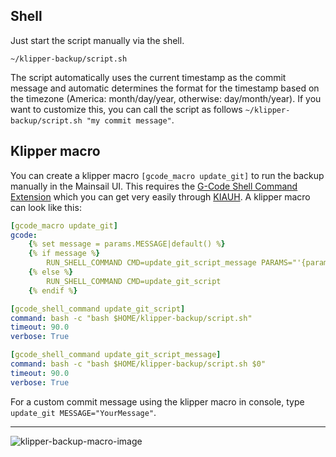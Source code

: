 ## Shell
Just start the script manually via the shell.

```shell
~/klipper-backup/script.sh
```

The script automatically uses the current timestamp as the commit message and automatic determines the format for the timestamp based on the timezone (America: month/day/year, otherwise: day/month/year). If you want to customize this, you can call the script as follows `~/klipper-backup/script.sh "my commit message"`.

## Klipper macro
You can create a klipper macro `[gcode_macro update_git]` to run the backup manually in the Mainsail UI. This requires the [G-Code Shell Command Extension](https://github.com/th33xitus/kiauh/blob/master/docs/gcode_shell_command.md) which you can get very easily through [KIAUH](https://github.com/th33xitus/kiauh).
A klipper macro can look like this:
```yaml
[gcode_macro update_git]
gcode:
    {% set message = params.MESSAGE|default() %}
    {% if message %}
        RUN_SHELL_COMMAND CMD=update_git_script_message PARAMS="'{params.MESSAGE}'"
    {% else %}
        RUN_SHELL_COMMAND CMD=update_git_script
    {% endif %}

[gcode_shell_command update_git_script]
command: bash -c "bash $HOME/klipper-backup/script.sh"
timeout: 90.0
verbose: True

[gcode_shell_command update_git_script_message]
command: bash -c "bash $HOME/klipper-backup/script.sh $0"
timeout: 90.0
verbose: True

```

For a custom commit message using the klipper macro in console, type `update_git MESSAGE="YourMessage"`.
***
![klipper-backup-macro-image](https://i.imgur.com/UglWf6t.png)
